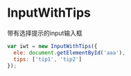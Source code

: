 # InputWithTips
带有选择提示的input输入框
```javascript
var iwt = new InputWithTips({
  ele: document.getElementById('aaa'),
  tips: ['tip1', 'tip2']
});
```
